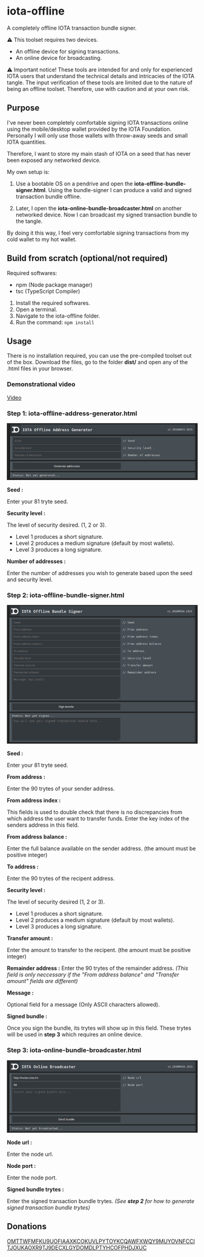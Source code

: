 # iota-offline
A completely offline IOTA transaction bundle signer.

:warning: This toolset requires two devices.
* An offline device for signing transactions.
* An online device for broadcasting.

:warning: Important notice! These tools are intended for and only for experienced IOTA users that understand the technical details and intricacies of the IOTA tangle. The input verification of these tools are limited due to the nature of being an offline toolset. Therefore, use with caution and at your own risk.

## Purpose

I've never been completely comfortable signing IOTA transactions online using the mobile/desktop wallet provided by the IOTA Foundation. Personally I will only use those wallets with throw-away seeds and small IOTA quantities.

Therefore, I want to store my main stash of IOTA on a seed that has never been exposed any networked device.

My own setup is:
1. Use a bootable OS on a pendrive and open the **iota-offline-bundle-signer.html**.
Using the bundle-signer I can produce a valid and signed transaction bundle offline.

2. Later, I open the **iota-online-bundle-broadcaster.html** on another networked device.
Now I can broadcast my signed transaction bundle to the tangle.

By doing it this way, I feel very comfortable signing transactions from my cold wallet to my hot wallet.

## Build from scratch (optional/not required)

Required softwares:
* npm (Node package manager)
* tsc (TypeScript Compiler)

1. Install the required softwares.
2. Open a terminal.
3. Navigate to the iota-offline folder.
4. Run the command: `npm install`

## Usage

There is no installation required, you can use the pre-compiled toolset out of the box.
Download the files, go to the folder **dist/** and open any of the .html files in your browser.

### Demonstrational video

[Video](https://www.youtube.com/watch?v=hKLVcqpdBLc)

### Step 1: iota-offline-address-generator.html ###

![address-generator.png](https://github.com/ixuz/iota-offline/blob/master/screenshots/address-generator.png)

**Seed :**

Enter your 81 tryte seed.

**Security level :**

The level of security desired. (1, 2 or 3).
* Level 1 produces a short signature.
* Level 2 produces a medium signature (default by most wallets).
* Level 3 produces a long signature.

**Number of addresses :**

Enter the number of addresses you wish to generate based upon the seed and security level.

### Step 2: iota-offline-bundle-signer.html ###

![bundle-signer.png](https://github.com/ixuz/iota-offline/blob/master/screenshots/bundle-signer.png)

**Seed :**

Enter your 81 tryte seed.

**From address :**

Enter the 90 trytes of your sender address.

**From address index :**

This fields is used to double check that there is no discrepancies from which address the user want to transfer funds.
Enter the key index of the senders address in this field.

**From address balance :**

Enter the full balance available on the sender address. (the amount must be positive integer)

**To address :**

Enter the 90 trytes of the recipent address.

**Security level :**

The level of security desired (1, 2 or 3).
* Level 1 produces a short signature.
* Level 2 produces a medium signature (default by most wallets).
* Level 3 produces a long signature.

**Transfer amount :**

Enter the amount to transfer to the recipent. (the amount must be positive integer)

**Remainder address :**
Enter the 90 trytes of the remainder address.
*(This field is only neccessary if the "From address balance" and "Transfer amount" fields are different)*

**Message :**

Optional field for a message (Only ASCII characters allowed).

**Signed bundle :**

Once you sign the bundle, its trytes will show up in this field.
These trytes will be used in **step 3** which requires an online device.

### Step 3: iota-online-bundle-broadcaster.html ###

![bundle-broadcaster.png](https://github.com/ixuz/iota-offline/blob/master/screenshots/bundle-broadcaster.png)

**Node url :**

Enter the node url.

**Node port :**

Enter the node port.

**Signed bundle trytes :**

Enter the signed transaction bundle trytes.
*(See **step 2** for how to generate signed transaction bundle trytes)*

## Donations

[OMTTWFMFKU9UOFIAAXKCOKUVLPYTOYKCQAWFXWQY9MUYOVNFCCITJOUKAOXR9TJ9DECXLGYDOMDLPTYHCOFPHDJXUC](https://thetangle.org/address/OMTTWFMFKU9UOFIAAXKCOKUVLPYTOYKCQAWFXWQY9MUYOVNFCCITJOUKAOXR9TJ9DECXLGYDOMDLPTYHCOFPHDJXUC)
